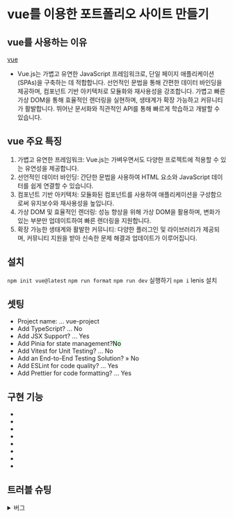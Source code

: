 # vue를 이용한 포트폴리오 사이트 만들기

## vue를 사용하는 이유

[vue](https://vuejs.org/)
- Vue.js는 가볍고 유연한 JavaScript 프레임워크로, 단일 페이지 애플리케이션(SPAs)을 구축하는 데 적합합니다. 선언적인 문법을 통해 간편한 데이터 바인딩을 제공하며, 컴포넌트 기반 아키텍처로 모듈화와 재사용성을 강조합니다. 가볍고 빠른 가상 DOM을 통해 효율적인 렌더링을 실현하며, 생태계가 확장 가능하고 커뮤니티가 활발합니다. 뛰어난 문서화와 직관적인 API를 통해 빠르게 학습하고 개발할 수 있습니다.

## vue 주요 특징

1. 가볍고 유연한 프레임워크: Vue.js는 가벼우면서도 다양한 프로젝트에 적용할 수 있는 유연성을 제공합니다.
2. 선언적인 데이터 바인딩: 간단한 문법을 사용하여 HTML 요소와 JavaScript 데이터를 쉽게 연결할 수 있습니다.
3. 컴포넌트 기반 아키텍처: 모듈화된 컴포넌트를 사용하여 애플리케이션을 구성함으로써 유지보수와 재사용성을 높입니다.
4. 가상 DOM 및 효율적인 렌더링: 성능 향상을 위해 가상 DOM을 활용하며, 변화가 있는 부분만 업데이트하여 빠른 렌더링을 지원합니다.
5. 확장 가능한 생태계와 활발한 커뮤니티: 다양한 플러그인 및 라이브러리가 제공되며, 커뮤니티 지원을 받아 신속한 문제 해결과 업데이트가 이루어집니다.

## 설치
`npm init vue@latest`
`npm run format`
`npm run dev` 실행하기
`npm i` lenis 설치

## 셋팅
- Project name: ... vue-project
- Add TypeScript? ... No
- Add JSX Support? ... Yes
- Add Pinia for state management?<span style="color : #000;background-color:#DCFFE4">No</span>
- Add Vitest for Unit Testing? ... No
- Add an End-to-End Testing Solution? » No
- Add ESLint for code quality? ... Yes
- Add Prettier for code formatting? ... Yes

## 구현 기능

- 
- 
- 
- 
- 
- 
- 
- 


## 트러블 슈팅

<details>
<summary>버그</summary>

<!-- summary 아래 한칸 공백 두어야함 -->

### 버그(해결) :
#### 버그버그


</details>

